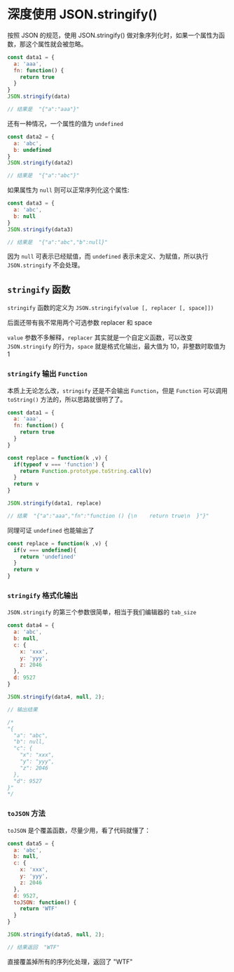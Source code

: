# 深度使用 JSON.stringify()

按照 JSON 的规范，使用 JSON.stringify() 做对象序列化时，如果一个属性为函数，那这个属性就会被忽略。

```js
const data1 = {
  a: 'aaa',
  fn: function() {
    return true
  }
}
JSON.stringify(data)

// 结果是  "{"a":"aaa"}"
```


还有一种情况，一个属性的值为 `undefined`

```js
const data2 = {
  a: 'abc',
  b: undefined
}
JSON.stringify(data2)

// 结果是  "{"a":"abc"}"
```

如果属性为 `null` 则可以正常序列化这个属性:

```js
const data3 = {
  a: 'abc',
  b: null
}
JSON.stringify(data3)

// 结果是  "{"a":"abc","b":null}"
```

因为 `null` 可表示已经赋值，而 `undefined` 表示未定义、为赋值，所以执行 `JSON.stringify` 不会处理。


## `stringify` 函数

`stringify` 函数的定义为 `JSON.stringify(value [, replacer [, space]])`

后面还带有我不常用两个可选参数 replacer 和 space

`value` 参数不多解释，`replacer` 其实就是一个自定义函数，可以改变 `JSON.stringify` 的行为，`space` 就是格式化输出，最大值为 10，非整数时取值为 1

### `stringify` 输出 `Function`

本质上无论怎么改，`stringify` 还是不会输出 `Function`，但是 `Function` 可以调用 `toString()` 方法的，所以思路就很明了了。

```js
const data1 = {
  a: 'aaa',
  fn: function() {
    return true
  }
}

const replace = function(k ,v) {
  if(typeof v === 'function') {
    return Function.prototype.toString.call(v)
  }
  return v
}

JSON.stringify(data1, replace)

// 结果  "{"a":"aaa","fn":"function () {\n    return true\n  }"}"
```

同理可证 `undefined` 也能输出了

```js
const replace = function(k ,v) {
  if(v === undefined){
    return 'undefined'
  }
  return v
}
```

### `stringify` 格式化输出

`JSON.stringify` 的第三个参数很简单，相当于我们编辑器的 `tab_size`

```js
const data4 = {
  a: 'abc',
  b: null,
  c: {
    x: 'xxx',
    y: 'yyy',
    z: 2046
  },
  d: 9527
}

JSON.stringify(data4, null, 2);

// 输出结果

/*
"{
  "a": "abc",
  "b": null,
  "c": {
    "x": "xxx",
    "y": "yyy",
    "z": 2046
  },
  "d": 9527
}"
*/
```

### `toJSON` 方法

`toJSON` 是个覆盖函数，尽量少用，看了代码就懂了：

```js
const data5 = {
  a: 'abc',
  b: null,
  c: {
    x: 'xxx',
    y: 'yyy',
    z: 2046
  },
  d: 9527,
  toJSON: function() {
    return 'WTF'
  }
}

JSON.stringify(data5, null, 2);

// 结果返回  "WTF"
```

直接覆盖掉所有的序列化处理，返回了 "WTF"




